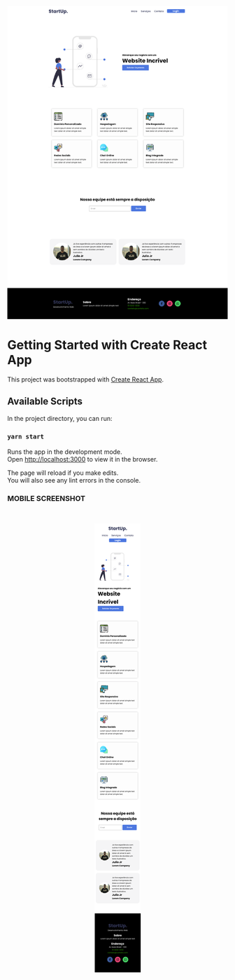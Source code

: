 <br />
<p align="center">
    <img src="./src/assets/startup_fullsize_screenshot.png" alt="Screenshot">

# Getting Started with Create React App

This project was bootstrapped with [Create React App](https://github.com/facebook/create-react-app).

## Available Scripts

In the project directory, you can run:

### `yarn start`

Runs the app in the development mode.\
Open [http://localhost:3000](http://localhost:3000) to view it in the browser.

The page will reload if you make edits.\
You will also see any lint errors in the console.

### MOBILE SCREENSHOT 

<br />
<p align="center">
    <img src="./src/assets/startup_mobile_screenshot.png" alt="Screenshot">